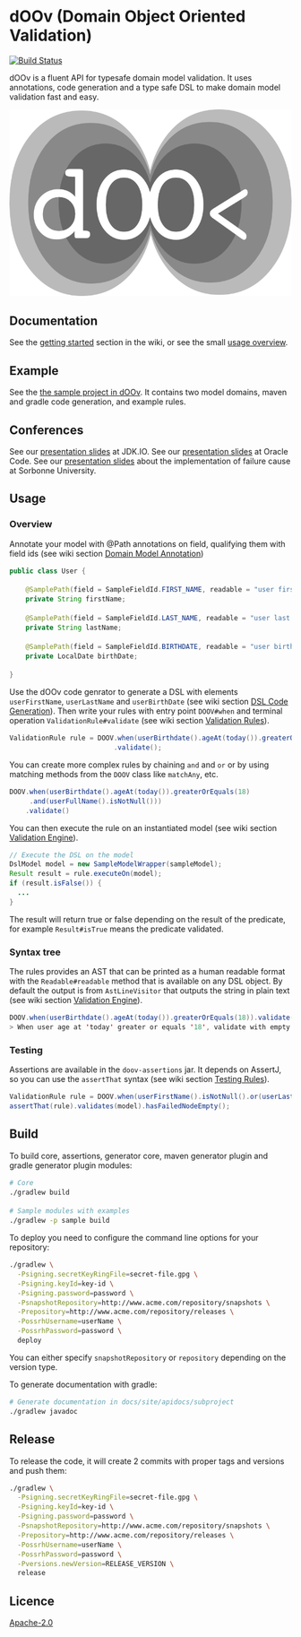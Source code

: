 # dOOv (Domain Object Oriented Validation)

[![Build Status](https://travis-ci.org/lesfurets/dOOv.svg?branch=master)](https://travis-ci.org/lesfurets/dOOv)

dOOv is a fluent API for typesafe domain model validation. It uses annotations, code generation and a type safe DSL to make domain model validation fast and easy.

![dOOv logo](docs/png/doov_io_logo_dark_small.png)

## Documentation

See the [getting started](https://github.com/lesfurets/dOOv/wiki/Getting-Started) section in the wiki, or see the small [usage overview](#usage).

## Example

See the [the sample project in dOOv](sample). It contains two model domains, maven and gradle code generation, and example rules.

## Conferences

See our [presentation slides](http://doov.io/dsl_to_go_beyond_bean_validation_jdk_io.html) at JDK.IO.
See our [presentation slides](http://doov.io/dsl_to_go_beyond_bean_validation_ocode.html) at Oracle Code.
See our [presentation slides](http://doov.io/implementing_failure_causes_with_doov.html) about the implementation of failure cause at Sorbonne University.

## Usage

### Overview

Annotate your model with @Path annotations on field, qualifying them with field ids (see wiki section [Domain Model Annotation](https://github.com/lesfurets/dOOv/wiki/Domain-Model-Annotation))

```java
public class User {

    @SamplePath(field = SampleFieldId.FIRST_NAME, readable = "user first name")
    private String firstName;

    @SamplePath(field = SampleFieldId.LAST_NAME, readable = "user last name")
    private String lastName;

    @SamplePath(field = SampleFieldId.BIRTHDATE, readable = "user birthdate")
    private LocalDate birthDate;

}
```

Use the dOOv code genrator to generate a DSL with elements `userFirstName`, `userLastName` and `userBirthDate` (see wiki section [DSL Code Generation](https://github.com/lesfurets/dOOv/wiki/DSL-Code-Generation)). Then write your rules with entry point `DOOV#when` and terminal operation `ValidationRule#validate` (see wiki section [Validation Rules](https://github.com/lesfurets/dOOv/wiki/Validation-Rules)).

```java
ValidationRule rule = DOOV.when(userBirthdate().ageAt(today()).greaterOrEquals(18))
                          .validate();
```

You can create more complex rules by chaining `and` and `or` or by using matching methods from the `DOOV` class like `matchAny`, etc.

```java
DOOV.when(userBirthdate().ageAt(today()).greaterOrEquals(18)
     .and(userFullName().isNotNull()))
    .validate()
```

You can then execute the rule on an instantiated model (see wiki section [Validation Engine](https://github.com/lesfurets/dOOv/wiki/Validation-Engine)).

```java
// Execute the DSL on the model
DslModel model = new SampleModelWrapper(sampleModel);
Result result = rule.executeOn(model);
if (result.isFalse()) {
  ...
}
```

The result will return true or false depending on the result of the predicate, for example `Result#isTrue` means the predicate validated.

### Syntax tree

The rules provides an AST that can be printed as a human readable format with the `Readable#readable` method that is available on any DSL object. By default the output is from `AstLineVisitor` that outputs the string in plain text (see wiki section [Validation Engine](https://github.com/lesfurets/dOOv/wiki/Validation-Engine)).

```java
DOOV.when(userBirthdate().ageAt(today()).greaterOrEquals(18)).validate().readable()
> When user age at 'today' greater or equals '18', validate with empty message
```

### Testing

Assertions are available in the `doov-assertions` jar. It depends on AssertJ, so you can use the `assertThat` syntax (see wiki section [Testing Rules](https://github.com/lesfurets/dOOv/wiki/Testing-Rules)).

```java
ValidationRule rule = DOOV.when(userFirstName().isNotNull().or(userLastName().isNull())).validate();
assertThat(rule).validates(model).hasFailedNodeEmpty();
```

## Build

To build core, assertions, generator core, maven generator plugin and gradle generator plugin modules:

```bash
# Core
./gradlew build

# Sample modules with examples
./gradlew -p sample build
```

To deploy you need to configure the command line options for your repository:

```bash
./gradlew \
  -Psigning.secretKeyRingFile=secret-file.gpg \
  -Psigning.keyId=key-id \
  -Psigning.password=password \
  -PsnapshotRepository=http://www.acme.com/repository/snapshots \
  -Prepository=http://www.acme.com/repository/releases \
  -PossrhUsername=userName \
  -PossrhPassword=password \
  deploy
```

You can either specify `snapshotRepository` or `repository` depending on the version type.

To generate documentation with gradle:

```bash
# Generate documentation in docs/site/apidocs/subproject
./gradlew javadoc
```

## Release

To release the code, it will create 2 commits with proper tags and versions and push them:

```bash
./gradlew \
  -Psigning.secretKeyRingFile=secret-file.gpg \
  -Psigning.keyId=key-id \
  -Psigning.password=password \
  -PsnapshotRepository=http://www.acme.com/repository/snapshots \
  -Prepository=http://www.acme.com/repository/releases \
  -PossrhUsername=userName \
  -PossrhPassword=password \
  -Pversions.newVersion=RELEASE_VERSION \
  release
```

## Licence

[Apache-2.0](LICENSE)

